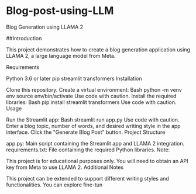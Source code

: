 # Blog-post-using-LLM

Blog Generation using LLAMA 2


##Introduction

This project demonstrates how to create a blog generation application using LLAMA 2, a large language model from Meta.

Requirements

Python 3.6 or later
pip
streamlit
transformers
Installation

Clone this repository.
Create a virtual environment:
Bash
python -m venv env
source env/bin/activate
Use code with caution.
Install the required libraries:
Bash
pip install streamlit transformers
Use code with caution.
Usage

Run the Streamlit app:
Bash
streamlit run app.py
Use code with caution.
Enter a blog topic, number of words, and desired writing style in the app interface.
Click the "Generate Blog Post" button.
Project Structure

app.py: Main script containing the Streamlit app and LLAMA 2 integration.
requirements.txt: File containing the required Python libraries.
Note:

This project is for educational purposes only.
You will need to obtain an API key from Meta to use LLAMA 2.
Additional Notes

This project can be extended to support different writing styles and functionalities.
You can explore fine-tun
